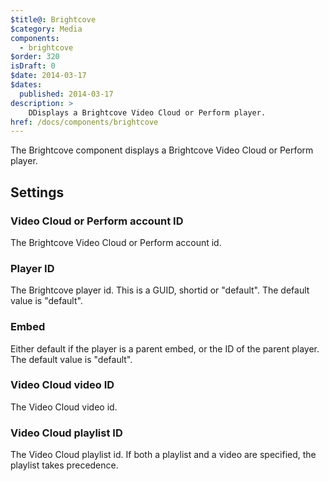 ```yaml
---
$title@: Brightcove
$category: Media
components:
  - brightcove
$order: 320
isDraft: 0
$date: 2014-03-17
$dates:
  published: 2014-03-17
description: >
    DDisplays a Brightcove Video Cloud or Perform player.
href: /docs/components/brightcove
---
```

<p>The Brightcove component displays a Brightcove Video Cloud or Perform player.</p>
<amp-brightcove data-account="906043040001"
  data-video-id="1401169490001"
  data-player-id="180a5658-8be8-4f33-8eba-d562ab41b40c"
  layout="responsive"
  width="480"
  height="270">
</amp-brightcove>
<h2 class="mt4 mb4">Settings</h2>
<h3 class="mb3 mt3">Video Cloud or Perform account ID</h3>
The Brightcove Video Cloud or Perform account id.
<h3 class="mb3 mt3">Player ID</h3>
The Brightcove player id. This is a GUID, shortid or "default". The default value is "default".
<h3 class="mb3 mt3">Embed</h3>
Either default if the player is a parent embed, or the ID of the parent player. The default value is "default".
<h3 class="mb3 mt3">Video Cloud video ID</h3>
The Video Cloud video id.
<h3 class="mb3 mt3">Video Cloud playlist ID</h3>
The Video Cloud playlist id. If both a playlist and a video are specified, the playlist takes precedence.
